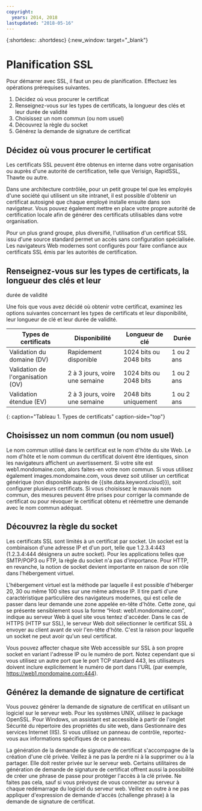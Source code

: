 ```yaml
---
copyright:
  years: 2014, 2018
lastupdated: "2018-05-16"
---
```


{:shortdesc: .shortdesc}
{:new_window: target="_blank"}

# Planification SSL

Pour démarrer avec SSL, il faut un peu de planification. Effectuez les opérations prérequises suivantes.

1. Décidez où vous procurer le certificat
2. Renseignez-vous sur les types de certificats, la longueur des clés et leur
durée de validité
3. Choisissez un nom commun (ou nom usuel)
4. Découvrez la règle du socket
5. Générez la demande de signature de certificat

## Décidez où vous procurer le certificat

Les certificats SSL peuvent être obtenus en interne dans votre organisation ou auprès d'une autorité de certification, telle que Verisign, RapidSSL, Thawte ou autre.  

Dans une architecture contrôlée, pour un petit groupe tel que les employés d'une société qui utilisent un site intranet, il est possible d'obtenir un certificat autosigné que chaque employé installe ensuite dans son navigateur. Vous pouvez également mettre en place votre propre autorité de certification locale afin de générer des certificats utilisables dans votre organisation.

Pour un plus grand groupe, plus diversifié, l'utilisation d'un certificat SSL issu
d'une source standard permet un accès sans configuration spécialisée. Les navigateurs Web modernes sont configurés pour faire confiance aux certificats SSL émis par les autorités de certification.

## Renseignez-vous sur les types de certificats, la longueur des clés et leur
durée de validité

Une fois que vous avez décidé où obtenir votre certificat, examinez les options
suivantes concernant les types de certificats et leur disponibilité, leur longueur de clé
et leur durée de validité.

|              Types de certificats          |  Disponibilité                     |  Longueur de clé                |  Durée                  |
| --------------------------------------- | --------------------------------- | -------------------------- | -------------------------- |
|Validation du domaine (DV)                   | Rapidement disponible                 | 1024 bits ou 2048 bits       | 1 ou 2 ans             |
|Validation de l'organisation (OV)             | 2 à 3 jours, voire une semaine          | 1024 bits ou 2048 bits       | 1 ou 2 ans             |
|Validation étendue (EV)                 | 2 à 3 jours, voire une semaine          | 2048 bits uniquement              | 1 ou 2 ans             |
{: caption="Tableau 1. Types de certificats" caption-side="top"}   


## Choisissez un nom commun (ou nom usuel)

Le nom commun utilisé dans le certificat est le nom d'hôte du site Web. Le nom d'hôte et le nom commun du certificat doivent être identiques, sinon les navigateurs affichent un avertissement. Si votre site est web1.mondomaine.com, alors faites-en votre nom commun. Si vous utilisez également images.mondomaine.com, vous devez soit utiliser
un certificat générique (non disponible auprès de {{site.data.keyword.cloud}}), soit configurer plusieurs
certificats. Si vous choisissez le mauvais nom commun, des mesures peuvent être prises pour corriger la commande de certificat ou pour révoquer le certificat obtenu et réémettre une demande avec le nom commun adéquat.  

## Découvrez la règle du socket

Les certificats SSL sont limités à un certificat par socket. Un socket est la combinaison d'une adresse IP et d'un port, telle que 1.2.3.4:443 (1.2.3.4:444 désignera un autre socket). Pour les applications telles que SMTP/POP3 ou FTP, la règle du socket n'a pas d'importance. Pour HTTP, en revanche, la notion de socket devient importante en raison de son rôle dans l'hébergement virtuel.

L'hébergement virtuel est la méthode par laquelle il est possible d'héberger 20, 30 ou même 100 sites sur une même
adresse IP. Il tire parti d'une caractéristique particulière des navigateurs modernes, qui est celle de passer dans leur demande une zone appelée en-tête d'hôte. Cette zone, qui se présente sensiblement sous la forme “Host: web1.mondomaine.com”, indique au serveur Web à quel site vous tentez d'accéder. Dans le cas de HTTPS (HTTP sur SSL), le serveur Web doit sélectionner le certificat SSL à envoyer au client avant de voir l'en-tête d'hôte. C'est la raison pour laquelle un socket ne peut avoir qu'un seul certificat.

Vous pouvez affecter chaque site Web accessible sur SSL à son propre socket en variant l'adresse IP ou le numéro de port. Notez cependant que si vous utilisez un autre port que le port TCP standard 443, les utilisateurs doivent inclure explicitement le numéro de port dans l'URL (par exemple, https://web1.mondomaine.com:444).

## Générez la demande de signature de certificat

Vous pouvez générer la demande de signature de certificat en utilisant un logiciel sur le serveur web. Pour les systèmes UNIX, utilisez le package OpenSSL. Pour Windows, un assistant est accessible à partir de l'onglet Sécurité du répertoire des propriétés du site web, dans Gestionnaire des services Internet (IIS). Si vous utilisez un panneau de contrôle,
reportez-vous aux informations spécifiques de ce panneau.

La génération de la demande de signature de certificat s'accompagne de la création d'une clé privée. Veillez à ne pas la perdre ni à la supprimer ou à la partager. Elle doit rester privée sur le serveur web. Certains utilitaires de génération de demande de signature de certificat offrent aussi la possibilité de créer une
phrase de passe pour protéger l'accès à la clé privée. Ne faites pas cela, sauf si vous prévoyez de vous connecter au serveur à chaque
redémarrage du logiciel du serveur web. Veillez en outre à ne pas appliquer d'expression de demande d'accès (challenge phrase) à la demande de signature de certificat.

